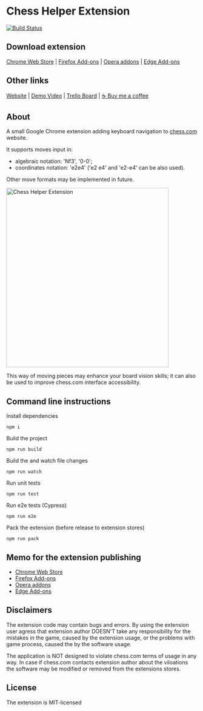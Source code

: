# Chess Helper Extension

[![Build Status](https://github.com/everyonesdesign/Chess-Helper/actions/workflows/test.yml/badge.svg)
](https://github.com/everyonesdesign/Chess-Helper/actions)

## Download extension

[Chrome Web Store](https://chrome.google.com/webstore/detail/bghaancnengidpcefpkbbppinjmfnlhh/)
|
[Firefox Add-ons](https://addons.mozilla.org/en-US/firefox/addon/chess-com-keyboard/)
|
[Opera addons](https://addons.opera.com/en/extensions/details/chesscom-keyboard/)
|
[Edge Add-ons](https://microsoftedge.microsoft.com/addons/detail/illcfglagdbmhknamgjfcpkkpdfddnno)

## Other links

[Website](http://everyonesdesign.ru/apps/chesscom-keyboard/)
|
[Demo Video](https://www.youtube.com/watch?v=C99DwXs6JNU)
|
[Trello Board](https://trello.com/b/xaiPLyB0)
|
[☕ Buy me a coffee](https://buymeacoff.ee/everyonesdesign)

## About

A small Google Chrome extension adding keyboard navigation to [chess.com](https://www.chess.com/) website.

It supports moves input in:

- algebraic notation: 'Nf3', '0-0';
- coordinates notation: 'e2e4' ('e2 e4' and 'e2-e4' can be also used).

Other move formats may be implemented in future.

<img src="https://i.imgur.com/ehN2pfT.png" alt="Chess Helper Extension" width=428 height=474>

This way of moving pieces may enhance your board vision skills; it can also be used to improve chess.com interface accessibility.


## Command line instructions

Install dependencies

```
npm i
```

Build the project

```
npm run build
```

Build the and watch file changes

```
npm run watch
```

Run unit tests

```
npm run test
```

Run e2e tests (Cypress)

```
npm run e2e
```

Pack the extension (before release to extension stores)

```
npm run pack
```

## Memo for the extension publishing

- [Chrome Web Store](https://chrome.google.com/webstore/developer/dashboard)
- [Firefox Add-ons](https://addons.mozilla.org/en-US/developers/)
- [Opera addons](https://addons.opera.com/developer/)
- [Edge Add-ons](https://partner.microsoft.com/en-us/dashboard/microsoftedge/overview)

## Disclaimers

The extension code may contain bugs and errors.
By using the extension user agress that extension author DOESN'T take
any responsibility for the mistakes in the game, caused by the extension usage,
or the problems with game process, caused the by the software usage.

The application is NOT designed to violate chess.com terms of usage in any way.
In case if chess.com contacts extension author about the viloations
the software may be modified or removed from the extensions stores.


## License

The extension is MIT-licensed
